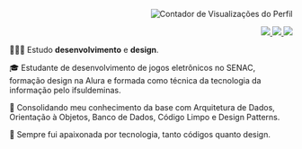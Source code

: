 <p align="right">
 <img src="https://komarev.com/ghpvc/?username=naliferreira&color=C5472E" alt="Contador de Visualizações do Perfil">
</p>

<div align="right">
 <a href="mailto:analiviadesouza.contato@gmail.com">
  <img src="https://img.shields.io/badge/-%2322272D?style=for-the-badge&logo=gmail">
 </a>
 
 <a href="https://www.linkedin.com/in/liviafs/">
  <img src="https://img.shields.io/badge/-%2322272D?style=for-the-badge&logo=linkedin&logoColor=blue">
 </a>

 <a href="https://www.instagram.com/naliscript/">
  <img src="https://img.shields.io/badge/-%2322272D?style=for-the-badge&logo=instagram">
 </a>
</div>

<p>👩🏾‍💻 Estudo <strong>desenvolvimento</strong> e <strong>design</strong>.</p>
<p>🎓 Estudante de desenvolvimento de jogos eletrônicos no SENAC, formação design na Alura e formada como técnica da tecnologia da informação pelo ifsuldeminas.</p>
<p>🔮 Consolidando meu conhecimento da base com Arquitetura de Dados, Orientação à Objetos, Banco de Dados, Código Limpo e Design Patterns. </p>
<p>🍵 Sempre fui apaixonada por tecnologia, tanto códigos quanto design. </p>
